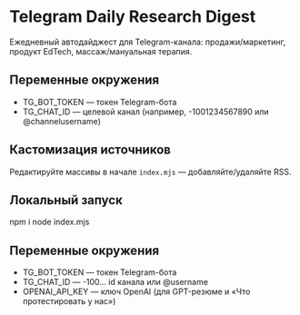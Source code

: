 # Telegram Daily Research Digest

Ежедневный автодайджест для Telegram-канала: продажи/маркетинг, продукт EdTech, массаж/мануальная терапия.

## Переменные окружения
- TG_BOT_TOKEN — токен Telegram-бота
- TG_CHAT_ID — целевой канал (например, -1001234567890 или @channelusername)

## Кастомизация источников
Редактируйте массивы в начале `index.mjs` — добавляйте/удаляйте RSS.

## Локальный запуск
npm i
node index.mjs

## Переменные окружения
- TG_BOT_TOKEN — токен Telegram-бота
- TG_CHAT_ID — -100… id канала или @username
- OPENAI_API_KEY — ключ OpenAI (для GPT-резюме и «Что протестировать у нас»)
